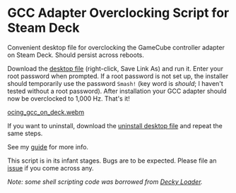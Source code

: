 # GCC Adapter Overclocking Script for Steam Deck
Convenient desktop file for overclocking the GameCube controller adapter on Steam Deck. Should persist across reboots.

Download the [desktop file](https://raw.githubusercontent.com/linuxgamingcentral/gcadapter-oc-kmod-deck/main/install.desktop) (right-click, Save Link As) and run it. Enter your root password when prompted. If a root password is not set up, the installer should temporarily use the password `Smash!` (key word is *should*; I haven't tested without a root password). After installation your GCC adapter should now be overclocked to 1,000 Hz. That's it!

[ocing_gcc_on_deck.webm](https://github.com/linuxgamingcentral/gcadapter-oc-kmod-deck/assets/101075966/7484d587-98b8-4e40-8821-78e72e6556ba)

If you want to uninstall, download the [uninstall desktop file](https://raw.githubusercontent.com/linuxgamingcentral/gcadapter-oc-kmod-deck/main/uninstall.desktop) and repeat the same steps.

See my [guide](https://linuxgamingcentral.com/posts/overclock-gc-adapter-on-steam-deck/) for more info.

This script is in its infant stages. Bugs are to be expected. Please file an [issue](https://github.com/linuxgamingcentral/gcadapter-oc-kmod-deck/issues/new) if you come across any.

*Note: some shell scripting code was borrowed from [Decky Loader](https://github.com/SteamDeckHomebrew/decky-loader).*
